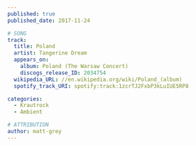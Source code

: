 ```yaml
---
published: true
published_date: 2017-11-24

# SONG
track:
  title: Poland
  artist: Tangerine Dream
  appears_on:
    album: Poland (The Warsaw Concert)
    discogs_release_ID: 2034754
  wikipedia_URL: //en.wikipedia.org/wiki/Poland_(album)
  spotify_track_URI: spotify:track:1zcrTJ2FxbP3kLuIUE5RP8

categories:
  - Krautrock
  - Ambient

# ATTRIBUTION
author: matt-grey
---
```


